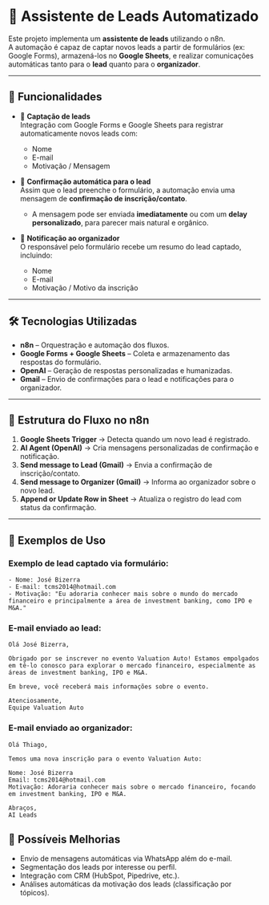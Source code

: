 # 📩 Assistente de Leads Automatizado 

Este projeto implementa um **assistente de leads** utilizando o n8n.  
A automação é capaz de captar novos leads a partir de formulários (ex: Google Forms), armazená-los no **Google Sheets**, e realizar comunicações automáticas tanto para o **lead** quanto para o **organizador**.

---

## 🚀 Funcionalidades

- 📝 **Captação de leads**  
  Integração com Google Forms e Google Sheets para registrar automaticamente novos leads com:
  - Nome  
  - E-mail  
  - Motivação / Mensagem  

- 🤖 **Confirmação automática para o lead**  
  Assim que o lead preenche o formulário, a automação envia uma mensagem de **confirmação de inscrição/contato**.  
  - A mensagem pode ser enviada **imediatamente** ou com um **delay personalizado**, para parecer mais natural e orgânico.  

- 📢 **Notificação ao organizador**  
  O responsável pelo formulário recebe um resumo do lead captado, incluindo:
  - Nome  
  - E-mail  
  - Motivação / Motivo da inscrição  

---

## 🛠️ Tecnologias Utilizadas

- **n8n** – Orquestração e automação dos fluxos.  
- **Google Forms + Google Sheets** – Coleta e armazenamento das respostas do formulário.  
- **OpenAI** – Geração de respostas personalizadas e humanizadas.  
- **Gmail** – Envio de confirmações para o lead e notificações para o organizador.  

---

## 📂 Estrutura do Fluxo no n8n

1. **Google Sheets Trigger** → Detecta quando um novo lead é registrado.  
2. **AI Agent (OpenAI)** → Cria mensagens personalizadas de confirmação e notificação.  
3. **Send message to Lead (Gmail)** → Envia a confirmação de inscrição/contato.  
4. **Send message to Organizer (Gmail)** → Informa ao organizador sobre o novo lead.  
5. **Append or Update Row in Sheet** → Atualiza o registro do lead com status da confirmação.  

---

## 📸 Exemplos de Uso

### Exemplo de lead captado via formulário:
```
- Nome: José Bizerra
- E-mail: tcms2014@hotmail.com
- Motivação: "Eu adoraria conhecer mais sobre o mundo do mercado financeiro e principalmente a área de investment banking, como IPO e M&A."
```

### E-mail enviado ao lead:
```
Olá José Bizerra,

Obrigado por se inscrever no evento Valuation Auto! Estamos empolgados
em tê-lo conosco para explorar o mercado financeiro, especialmente as
áreas de investment banking, IPO e M&A.

Em breve, você receberá mais informações sobre o evento.

Atenciosamente,
Equipe Valuation Auto
```

### E-mail enviado ao organizador:
```
Olá Thiago,

Temos uma nova inscrição para o evento Valuation Auto:

Nome: José Bizerra
Email: tcms2014@hotmail.com
Motivação: Adoraria conhecer mais sobre o mercado financeiro, focando em investment banking, IPO e M&A.

Abraços,
AI Leads
```

## 📌 Possíveis Melhorias
- Envio de mensagens automáticas via WhatsApp além do e-mail.
- Segmentação dos leads por interesse ou perfil.
- Integração com CRM (HubSpot, Pipedrive, etc.).
- Análises automáticas da motivação dos leads (classificação por tópicos).
